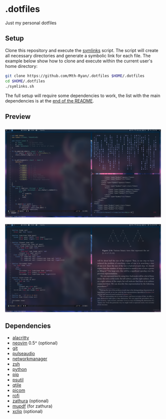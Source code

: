 # .dotfiles
Just my personal dotfiles
## Setup

Clone this repository and execute the [symlinks](./symlinks.sh) script. The script will create all necessary directories and generate a symbolic link for each file.
The example below show how to clone and execute within the current user's home directory:

```bash
git clone https://github.com/Mth-Ryan/.dotfiles $HOME/.dotfiles
cd $HOME/.dotfiles
./symlinks.sh
```
The full setup will require some dependencies to work, the list with the main dependencies is at the [end of the README](#dependencies).

## Preview
![Code Workflow](./screenshots/rust.png)
---
![Zathura and Neovim theme](./screenshots/scheme.png)

## Dependencies
* [alacritty](https://github.com/alacritty/alacritty)
* [neovim](https://neovim.io/) 0.5^ (optional)
* [git](https://git-scm.com/)
* [pulseaudio](https://www.freedesktop.org/wiki/Software/PulseAudio/)
* [networkmanager](https://github.com/NetworkManager/NetworkManager)
* [zsh](https://www.zsh.org/)
* [python](https://www.python.org/)
* [pip](https://pypi.org/project/pip/)
* [psutil](https://pypi.org/project/psutil/)
* [qtile](http://www.qtile.org/)
* [picom](https://github.com/ibhagwan/picom/tree/next-rebase)
* [rofi](https://github.com/davatorium/rofi)
* [zathura](https://pwmt.org/projects/zathura/) (optional)
* [mupdf](https://mupdf.com/) (for zathura)
* [xclip](https://github.com/astrand/xclip) (optional)
